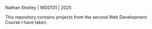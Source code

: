 Nathan Shelley | WDD131 | 2025

This repository contains projects from the second Web Development Course I have taken.